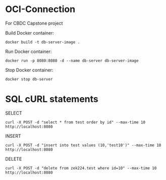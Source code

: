 # OCI-Connection
For CBDC Capstone project

Build Docker container:
``` 
docker build -t db-server-image . 
```

Run Docker container:
``` 
docker run -p 8080:8080 -d --name db-server db-server-image 
```

Stop Docker container:
``` 
docker stop db-server 
```

# SQL cURL statements
SELECT
```
curl -X POST -d "select * from test order by id" --max-time 10 http://localhost:8080
```
INSERT
```
curl -X POST -d "insert into test values (10,'test10')" --max-time 10 http://localhost:8080
```
DELETE
```
curl -X POST -d "delete from zek224.test where id=10" --max-time 10 http://localhost:8080
```
